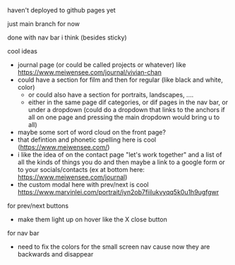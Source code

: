 haven't deployed to github pages yet

just main branch for now

done with nav bar i think
(besides sticky)

cool ideas

- journal page (or could be called projects or whatever) like https://www.meiwensee.com/journal/vivian-chan
- could have a section for film and then for regular
  (like black and white, color)
  - or could also have a section for portraits, landscapes, ....
  - either in the same page dif categories, or dif pages in the nav bar, or under a dropdown (could do a dropdown that links to the anchors if all on one page and pressing the main dropdown would bring u to all)
- maybe some sort of word cloud on the front page?
- that defintion and phonetic spelling here is cool (https://www.meiwensee.com/)
- i like the idea of on the contact page "let's work together" and a list of all the kinds of things you do and then maybe a link to a google form or to your socials/contacts (ex at bottom here: https://www.meiwensee.com/journal)
- the custom modal here with prev/next is cool https://www.marvinlei.com/portrait/iyn2ob7fiilukvyqq5k0u1h9ugfgwr

for prev/next buttons

- make them light up on hover like the X close button

for nav bar

- need to fix the colors for the small screen nav cause now they are backwards and disappear
